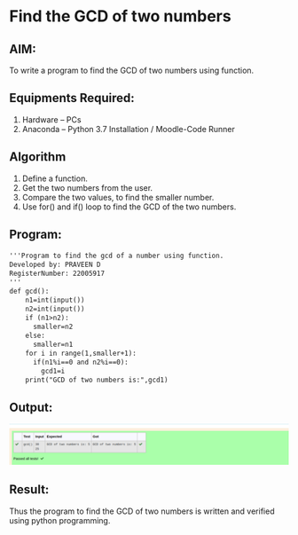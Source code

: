 # Find the GCD of two numbers

## AIM:
To write a program to find the GCD of two numbers using function.

## Equipments Required:
1. Hardware – PCs
2. Anaconda – Python 3.7 Installation / Moodle-Code Runner

## Algorithm
1. Define a function.
2. Get the two numbers from the user.
3. Compare the two values, to find the smaller number.
4. Use for() and if() loop to find the GCD of the two numbers.

## Program:
```
'''Program to find the gcd of a number using function.
Developed by: PRAVEEN D 
RegisterNumber: 22005917 
'''
def gcd():
    n1=int(input())
    n2=int(input())
    if (n1>n2):
      smaller=n2
    else:
      smaller=n1
    for i in range(1,smaller+1):
      if(n1%i==0 and n2%i==0):
        gcd1=i
    print("GCD of two numbers is:",gcd1)

```

## Output:
![gcd of two number](gcd.png)

## Result:
Thus the program to find the GCD of two numbers is written and verified using python programming.
